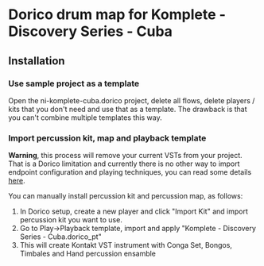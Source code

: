 # Dorico drum map for Komplete - Discovery Series - Cuba

## Installation

### Use sample project as a template

Open the ni-komplete-cuba.dorico project, delete all flows, delete players / kits that you don't need and use that as a template. The drawback is that you can't combine multiple templates this way.

### Import percussion kit, map and playback template

**Warning**, this process will remove your current VSTs from your project. That is a Dorico limitation and currently there is no other way to import endpoint configuration and playing techniques, you can read some details [here](https://www.steinberg.net/forums/viewtopic.php?f=246&t=194935&p=1029095#p1029095).



You can manually install percussion kit and percussion map, as follows:

1. In Dorico setup, create a new player and click "Import Kit" and import percussion kit you want to use.
2. Go to Play->Playback template,  import and apply "Komplete - Discovery Series - Cuba.dorico_pt"
3. This will create Kontakt VST instrument with Conga Set, Bongos, Timbales and Hand percussion ensamble

